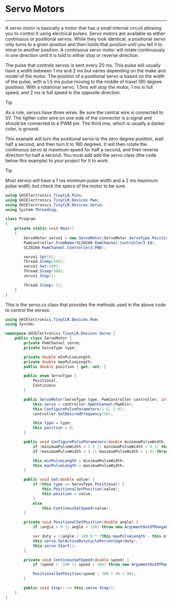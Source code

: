 # Servo Motors
---
A servo motor is basically a motor that has a small internal circuit allowing you to control it using electrical pulses. Servo motors are available as either continuous or positional servos. While they look identical, a positional servo only turns to a given position and then holds that position until you tell it to move to another position. A continuous servo motor will rotate continuously in one direction until it is told to either stop or reverse direction.

The pulse that controls servos is sent every 20 ms. This pulse will usually have a width between 1 ms and 2 ms but varies depending on the make and model of the motor. The position of a positional servo is based on the width of the pulse, with a 1.5 ms pulse moving to the middle of travel (90 degree position). With a rotational servo, 1.5ms will stop the motor, 1 ms is full speed, and 2 ms is full speed in the opposite direction. 

> [!Tip] 
> As a rule, servos have three wires. Be sure the central wire is connected to 5V. The lighter color wire on one side of the connector is a signal and should be connected to a PWM pin. The third one, which is usually a darker color, is ground.

This example will turn the positional servo to the zero degree position, wait half a second, and then turn it to 180 degrees. It will then rotate the continuous servo at maximum speed for half a second, and then reverse direction for half a second. You must add add the servo class (the code below this example) to your project for it to work.

> [!Tip]
> Most servos will have a 1 ms minimum pulse width and a 2 ms maximum pulse width, but check the specs of the motor to be sure.

```csharp
using GHIElectronics.TinyCLR.Pins;
using GHIElectronics.TinyCLR.Devices.Pwm;
using GHIElectronics.TinyCLR.Devices.Servo;
using System.Threading;

class Program
{
    private static void Main()
    {
        ServoMotor servo1 = new ServoMotor(ServoMotor.ServoType.Positional,
        PwmController.FromName(SC20260.PwmChannel.Controller3.Id),
        SC20260.PwmChannel.Controller3.PB0);

        servo1.Set(0);
        Thread.Sleep(500);
        servo1.Set(180);
        Thread.Sleep(500);
        servo1.Stop();

        Thread.Sleep(-1);
    }
}

```

This is the servo.cs class that provides the methods used in the above code to control the servos:
```csharp
using GHIElectronics.TinyCLR.Devices.Pwm;
using System;

namespace GHIElectronics.TinyCLR.Devices.Servo {
    public class ServoMotor {
        private PwmChannel servo;
        private ServoType type;

        private double minPulseLength;
        private double maxPulseLength;
        public double position { get; set; }

        public enum ServoType {
            Positional,
            Continuous
        }

        public ServoMotor(ServoType type, PwmController controller, int PwmPin) {
            this.servo = controller.OpenChannel(PwmPin);
            this.ConfigurePulseParameters(1.0, 2.0);
            controller.SetDesiredFrequency(50);

            this.type = type;
            this.position = 0;
        }

        public void ConfigurePulseParameters(double minimumPulseWidth, double maximumPulseWidth) {
            if (minimumPulseWidth > 1.5 || minimumPulseWidth < 0.1) throw new ArgumentOutOfRangeException("Must be between 0.1 and 1.5 ms");
            if (maximumPulseWidth > 3 || maximumPulseWidth < 1.6) throw new ArgumentOutOfRangeException("Must be between 1.6 and 3 ms");

            this.minPulseLength = minimumPulseWidth;
            this.maxPulseLength = maximumPulseWidth;
        }

        public void Set(double value) {
            if (this.type == ServoType.Positional) {
                this.PositionalSetPosition(value);
                this.position = value;
            }
            else
                this.ContinousSetSpeed(value);
        }

        private void PositionalSetPosition(double angle) {
            if (angle < 0 || angle > 180) throw new ArgumentOutOfRangeException("degrees", "degrees must be between 0 and 180.");

            var duty = ((angle / 180.0 * (this.maxPulseLength - this.minPulseLength)) + this.minPulseLength) / 20;
            this.servo.SetActiveDutyCyclePercentage(duty);
            this.servo.Start();
        }

        private void ContinousSetSpeed(double speed) {
            if (speed < -100 || speed > 100) throw new ArgumentOutOfRangeException("speed", "speed must be between -100 and 100.");

            PositionalSetPosition(speed / 100 * 90 + 90);
        }

        public void Stop() => this.servo.Stop();
    }
}

```